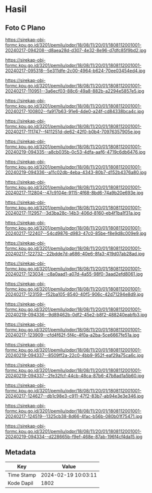 # Hasil

## Foto C Plano

https://sirekap-obj-formc.kpu.go.id/3201/pemilu/pdpr/18/08/11/20/01/1808112001001-20240217-094208--d8aea28d-d307-4e32-8e96-d7dfc85f9bd2.jpg

https://sirekap-obj-formc.kpu.go.id/3201/pemilu/pdpr/18/08/11/20/01/1808112001001-20240217-095318--5e311dfe-2c00-4964-b624-70ee03454ed4.jpg

https://sirekap-obj-formc.kpu.go.id/3201/pemilu/pdpr/18/08/11/20/01/1808112001001-20240217-110951--3a6ecf03-88c6-49a8-882b-a2294e5857e5.jpg

https://sirekap-obj-formc.kpu.go.id/3201/pemilu/pdpr/18/08/11/20/01/1808112001001-20240217-100802--fa917b63-91e6-4de0-a24f-cd84338bca4c.jpg

https://sirekap-obj-formc.kpu.go.id/3201/pemilu/pdpr/18/08/11/20/01/1808112001001-20240217-111747--f411251d-de62-42f0-b0b4-70976357905e.jpg

https://sirekap-obj-formc.kpu.go.id/3201/pemilu/pdpr/18/08/11/20/01/1808112001001-20240219-094335--a8cb035b-0c53-4dfa-aaf6-4719c6db6476.jpg

https://sirekap-obj-formc.kpu.go.id/3201/pemilu/pdpr/18/08/11/20/01/1808112001001-20240219-094336--a11c02db-4eba-4343-80b7-d152b4376a80.jpg

https://sirekap-obj-formc.kpu.go.id/3201/pemilu/pdpr/18/08/11/20/01/1808112001001-20240217-112804--47c9104e-9115-4f68-8bd6-74a9b20e693e.jpg

https://sirekap-obj-formc.kpu.go.id/3201/pemilu/pdpr/18/08/11/20/01/1808112001001-20240217-112957--3d3ba28c-14b3-406d-8160-eb4f1ba1f31a.jpg

https://sirekap-obj-formc.kpu.go.id/3201/pemilu/pdpr/18/08/11/20/01/1808112001001-20240217-122407--54cd9876-d983-47c0-85be-f8e9d8c009e9.jpg

https://sirekap-obj-formc.kpu.go.id/3201/pemilu/pdpr/18/08/11/20/01/1808112001001-20240217-122732--22bdde7d-a686-40e6-8fa3-419d07ab28ad.jpg

https://sirekap-obj-formc.kpu.go.id/3201/pemilu/pdpr/18/08/11/20/01/1808112001001-20240217-123034--c8a0aad1-a07d-4a55-98f0-3aad2efd8061.jpg

https://sirekap-obj-formc.kpu.go.id/3201/pemilu/pdpr/18/08/11/20/01/1808112001001-20240217-123159--f52ba105-8540-40f5-906c-42d71294e8d9.jpg

https://sirekap-obj-formc.kpu.go.id/3201/pemilu/pdpr/18/08/11/20/01/1808112001001-20240219-094336--9d89462b-0df2-45e2-b8f2-488240eabfb3.jpg

https://sirekap-obj-formc.kpu.go.id/3201/pemilu/pdpr/18/08/11/20/01/1808112001001-20240217-123909--cfd4f62f-5f4c-4f0a-a2ba-5ce6667fe51a.jpg

https://sirekap-obj-formc.kpu.go.id/3201/pemilu/pdpr/18/08/11/20/01/1808112001001-20240219-094337--8509ff2a-22c0-4bb9-952f-eaf29a75ca6c.jpg

https://sirekap-obj-formc.kpu.go.id/3201/pemilu/pdpr/18/08/11/20/01/1808112001001-20240219-094337--2fe32fcf-44cb-48ca-87b6-47b8ad1a5b60.jpg

https://sirekap-obj-formc.kpu.go.id/3201/pemilu/pdpr/18/08/11/20/01/1808112001001-20240217-124627--db1c98e3-c911-47f2-83b7-ab94e3e3e346.jpg

https://sirekap-obj-formc.kpu.go.id/3201/pemilu/pdpr/18/08/11/20/01/1808112001001-20240217-124519--1325cb38-8d66-4fac-b56b-080b01f75471.jpg

https://sirekap-obj-formc.kpu.go.id/3201/pemilu/pdpr/18/08/11/20/01/1808112001001-20240219-094334--d228665b-f9ef-468e-87ab-196f4cf4da15.jpg


## Metadata

| Key        | Value               |
| ---------- | ------------------- |
| Time Stamp | 2024-02-19 10:03:11 |
| Kode Dapil | 1802                |




